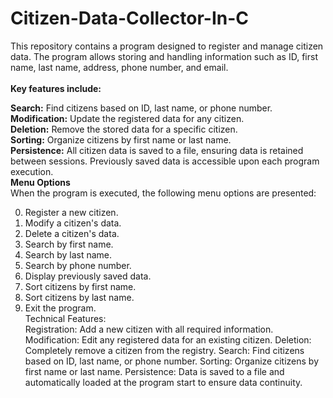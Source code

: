 # Citizen-Data-Collector-In-C
This repository contains a program designed to register and manage citizen data. The program allows storing and handling information such as ID, first name, last name, address, phone number, and email.<br><br>
<b>Key features include:</b>

<b>Search:</b> Find citizens based on ID, last name, or phone number.<br>
<b>Modification:</b> Update the registered data for any citizen.<br>
<b>Deletion:</b> Remove the stored data for a specific citizen.<br>
<b>Sorting:</b> Organize citizens by first name or last name.<br>
<b>Persistence:</b> All citizen data is saved to a file, ensuring data is retained between sessions. Previously saved data is accessible upon each program execution.<br>
<b>Menu Options</b><br>
When the program is executed, the following menu options are presented:

0. Register a new citizen.
1. Modify a citizen's data.
2. Delete a citizen's data.
3. Search by first name.
4. Search by last name.
5. Search by phone number.
6. Display previously saved data.
7. Sort citizens by first name.
8. Sort citizens by last name.
9. Exit the program.<br>
Technical Features:<br>
Registration: Add a new citizen with all required information.
Modification: Edit any registered data for an existing citizen.
Deletion: Completely remove a citizen from the registry.
Search: Find citizens based on ID, last name, or phone number.
Sorting: Organize citizens by first name or last name.
Persistence: Data is saved to a file and automatically loaded at the program start to ensure data continuity.
